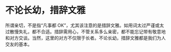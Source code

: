 # 不论长幼，措辞文雅

所谓亲切，不是指“凡事都 OK”，尤其该注意的是措辞文雅。如用词太过严谨或太过散慢失礼，都不合适。措辞需用心，不管关系多么亲密，都不能忘记带有敬意地和对方交谈。当然，这里的对方不仅限于长者。不论长幼，措辞文雅都是我们为人交友的基本。
